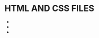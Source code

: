 <h1>HTML AND CSS FILES</h1>
<p></p>
<ul>
  <a href=""><li></li></a>
  <a href=""><li></li></a>
  <a href=""><li></li></a>
</ul>
